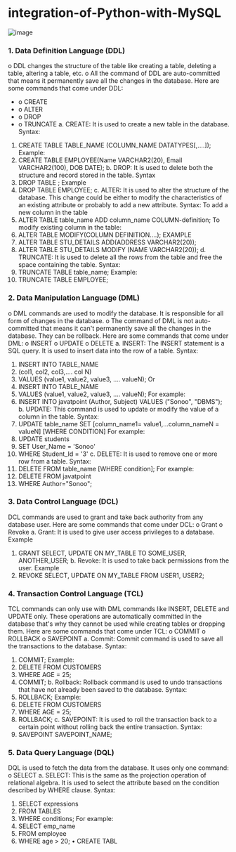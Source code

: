 # integration-of-Python-with-MySQL

![image](https://github.com/MohnalManwatkar/integration-of-Python-with-MySQL/assets/108139334/bf948454-c403-430c-82e2-d4f8e32b4427)

### 1. Data Definition Language (DDL)
o DDL changes the structure of the table like creating a table, deleting a table, altering a table, etc.
o All the command of DDL are auto-committed that means it permanently save all the changes in the database.
Here are some commands that come under DDL:

- o CREATE
- o ALTER
- o DROP
- o TRUNCATE
a. CREATE: It is used to create a new table in the database.
Syntax:
1. CREATE TABLE TABLE_NAME (COLUMN_NAME DATATYPES[,....]); 
Example:
1. CREATE TABLE EMPLOYEE(Name VARCHAR2(20), Email VARCHAR2(100), DOB DATE); 
b. DROP: It is used to delete both the structure and record stored in the table.
Syntax
1. DROP TABLE ; 
Example
1. DROP TABLE EMPLOYEE; 
c. ALTER: It is used to alter the structure of the database. This change could be either to modify the characteristics of an existing 
attribute or probably to add a new attribute.
Syntax:
To add a new column in the table
1. ALTER TABLE table_name ADD column_name COLUMN-definition; 
To modify existing column in the table:
1. ALTER TABLE MODIFY(COLUMN DEFINITION....); 
EXAMPLE
1. ALTER TABLE STU_DETAILS ADD(ADDRESS VARCHAR2(20)); 
2. ALTER TABLE STU_DETAILS MODIFY (NAME VARCHAR2(20)); 
d. TRUNCATE: It is used to delete all the rows from the table and free the space containing the table.
Syntax:
1. TRUNCATE TABLE table_name; 
Example:
1. TRUNCATE TABLE EMPLOYEE;


### 2. Data Manipulation Language (DML)
o DML commands are used to modify the database. It is responsible for all form of changes in the database.
o The command of DML is not auto-committed that means it can't permanently save all the changes in the database. 
They can be rollback.
Here are some commands that come under DML:
o INSERT
o UPDATE
o DELETE
a. INSERT: The INSERT statement is a SQL query. It is used to insert data into the row of a table.
Syntax:
1. INSERT INTO TABLE_NAME 
2. (col1, col2, col3,.... col N) 
3. VALUES (value1, value2, value3, .... valueN); 
Or
1. INSERT INTO TABLE_NAME 
2. VALUES (value1, value2, value3, .... valueN); 
For example:
1. INSERT INTO javatpoint (Author, Subject) VALUES ("Sonoo", "DBMS"); 
b. UPDATE: This command is used to update or modify the value of a column in the table.
Syntax:
1. UPDATE table_name SET [column_name1= value1,...column_nameN = valueN] [WHERE CONDITION] 
For example:
1. UPDATE students 
2. SET User_Name = 'Sonoo' 
3. WHERE Student_Id = '3' 
c. DELETE: It is used to remove one or more row from a table.
Syntax:
1. DELETE FROM table_name [WHERE condition]; 
For example:
1. DELETE FROM javatpoint 
2. WHERE Author="Sonoo";

   
### 3. Data Control Language (DCL)
DCL commands are used to grant and take back authority from any database user.
Here are some commands that come under DCL:
o Grant
o Revoke
a. Grant: It is used to give user access privileges to a database.
Example
1. GRANT SELECT, UPDATE ON MY_TABLE TO SOME_USER, ANOTHER_USER; 
b. Revoke: It is used to take back permissions from the user.
Example
1. REVOKE SELECT, UPDATE ON MY_TABLE FROM USER1, USER2;


### 4. Transaction Control Language (TCL)
TCL commands can only use with DML commands like INSERT, DELETE and UPDATE only.
These operations are automatically committed in the database that's why they cannot be used while creating tables or 
dropping them.
Here are some commands that come under TCL:
o COMMIT
o ROLLBACK
o SAVEPOINT
a. Commit: Commit command is used to save all the transactions to the database.
Syntax:
1. COMMIT; 
Example:
1. DELETE FROM CUSTOMERS 
2. WHERE AGE = 25; 
3. COMMIT; 
b. Rollback: Rollback command is used to undo transactions that have not already been saved to the database.
Syntax:
1. ROLLBACK; 
Example:
1. DELETE FROM CUSTOMERS 
2. WHERE AGE = 25; 
3. ROLLBACK; 
c. SAVEPOINT: It is used to roll the transaction back to a certain point without rolling back the entire transaction.
Syntax:
1. SAVEPOINT SAVEPOINT_NAME;

   
### 5. Data Query Language (DQL)
DQL is used to fetch the data from the database.
It uses only one command:
o SELECT
a. SELECT: This is the same as the projection operation of relational algebra. It is used to select the attribute based on the 
condition described by WHERE clause.
Syntax:
1. SELECT expressions 
2. FROM TABLES 
3. WHERE conditions; 
For example:
1. SELECT emp_name 
2. FROM employee 
3. WHERE age > 20; 
• CREATE TABL
